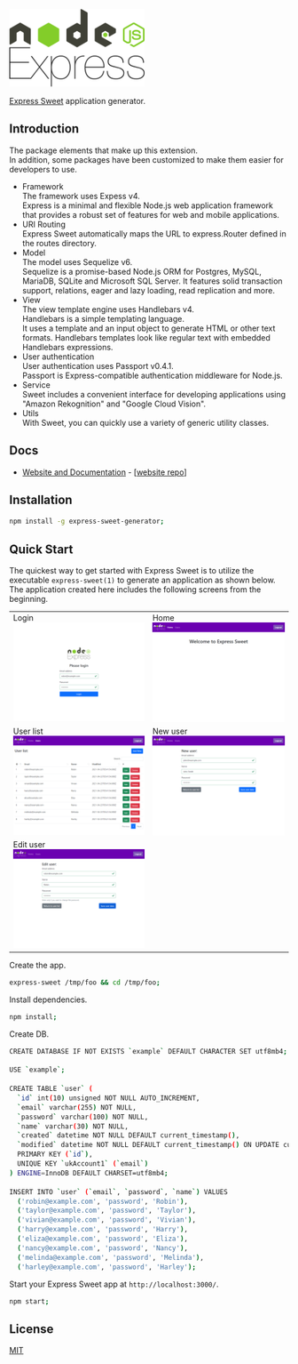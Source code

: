 <a href="https://takuya-motoshima.github.io/express-sweet/"><img src="https://raw.githubusercontent.com/takuya-motoshima/express-sweet-generator/main/logo.svg" height="140"></a>

[Express Sweet](https://www.npmjs.com/package/express-sweet) application generator.

## Introduction

The package elements that make up this extension.  
In addition, some packages have been customized to make them easier for developers to use.  

* Framework  
    The framework uses Expess v4.  
    Express is a minimal and flexible Node.js web application framework that provides a robust set of features for web and mobile applications.
* URI Routing  
    Express Sweet automatically maps the URL to express.Router defined in the routes directory.
* Model  
    The model uses Sequelize v6.  
    Sequelize is a promise-based Node.js ORM for Postgres, MySQL, MariaDB, SQLite and Microsoft SQL Server. It features solid transaction support, relations, eager and lazy loading, read replication and more.
* View  
    The view template engine uses Handlebars v4.  
    Handlebars is a simple templating language.  
    It uses a template and an input object to generate HTML or other text formats. Handlebars templates look like regular text with embedded Handlebars expressions.
* User authentication  
    User authentication uses Passport v0.4.1.  
    Passport is Express-compatible authentication middleware for Node.js.
* Service  
    Sweet includes a convenient interface for developing applications using "Amazon Rekognition" and "Google Cloud Vision".
* Utils  
    With Sweet, you can quickly use a variety of generic utility classes.

## Docs

* [Website and Documentation](https://takuya-motoshima.github.io/express-sweet/) - [[website repo](https://github.com/takuya-motoshima/express-sweet)]

## Installation

```sh
npm install -g express-sweet-generator;
```

## Quick Start

The quickest way to get started with Express Sweet is to utilize the executable `express-sweet(1)` to generate an application as shown below.  
The application created here includes the following screens from the beginning.  

<table>
    <tr>
        <td valign="top">
            <div>Login</div>
            <img src="https://raw.githubusercontent.com/takuya-motoshima/express-sweet-generator/main/screencaps/login.png" width="400">
        </td>
        <td valign="top">
            <div>Home</div>
            <img src="https://raw.githubusercontent.com/takuya-motoshima/express-sweet-generator/main/screencaps/home.png" width="400">
        </td>
    </tr>
    <tr>
        <td valign="top">
            <div>User list</div>
            <img src="https://raw.githubusercontent.com/takuya-motoshima/express-sweet-generator/main/screencaps/user-list.png" width="400">
        </td>
        <td valign="top">
            <div>New user</div>
            <img src="https://raw.githubusercontent.com/takuya-motoshima/express-sweet-generator/main/screencaps/new-user.png" width="400">
        </td>
    </tr>
    <tr>
        <td valign="top">
            <div>Edit user</div>
            <img src="https://raw.githubusercontent.com/takuya-motoshima/express-sweet-generator/main/screencaps/edit-user.png" width="400">
        </td>
    </tr>
</table>

Create the app.

```sh
express-sweet /tmp/foo && cd /tmp/foo;
```

Install dependencies.

```sh
npm install;
```

Create DB.

```sh
CREATE DATABASE IF NOT EXISTS `example` DEFAULT CHARACTER SET utf8mb4;

USE `example`;

CREATE TABLE `user` (
  `id` int(10) unsigned NOT NULL AUTO_INCREMENT,
  `email` varchar(255) NOT NULL,
  `password` varchar(100) NOT NULL,
  `name` varchar(30) NOT NULL,
  `created` datetime NOT NULL DEFAULT current_timestamp(),
  `modified` datetime NOT NULL DEFAULT current_timestamp() ON UPDATE current_timestamp(),
  PRIMARY KEY (`id`),
  UNIQUE KEY `ukAccount1` (`email`)
) ENGINE=InnoDB DEFAULT CHARSET=utf8mb4;

INSERT INTO `user` (`email`, `password`, `name`) VALUES
  ('robin@example.com', 'password', 'Robin'),
  ('taylor@example.com', 'password', 'Taylor'),
  ('vivian@example.com', 'password', 'Vivian'),
  ('harry@example.com', 'password', 'Harry'),
  ('eliza@example.com', 'password', 'Eliza'),
  ('nancy@example.com', 'password', 'Nancy'),
  ('melinda@example.com', 'password', 'Melinda'),
  ('harley@example.com', 'password', 'Harley');
```

Start your Express Sweet app at `http://localhost:3000/`.

```bash
npm start;
```

## License

[MIT](LICENSE)